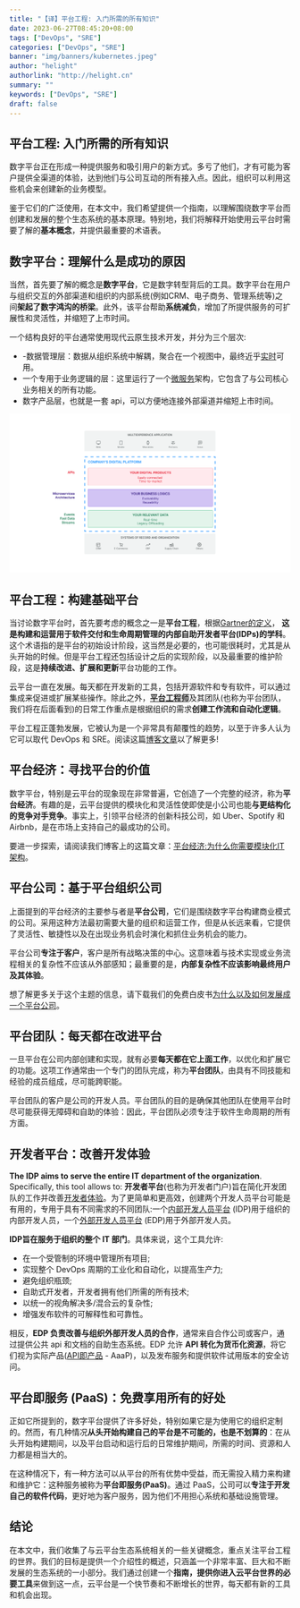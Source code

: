 ```yaml
---
title: "【译】平台工程: 入门所需的所有知识"
date: 2023-06-27T08:45:20+08:00
tags: ["DevOps", "SRE"]
categories: ["DevOps", "SRE"]
banner: "img/banners/kubernetes.jpeg"
author: "helight"
authorlink: "http://helight.cn"
summary: ""
keywords: ["DevOps", "SRE"]
draft: false
---
```


## 平台工程: 入门所需的所有知识


数字平台正在形成一种提供服务和吸引用户的新方式。多亏了他们，才有可能为客户提供全渠道的体验，达到他们与公司互动的所有接入点。因此，组织可以利用这些机会来创建新的业务模型。

鉴于它们的广泛使用，在本文中，我们希望提供一个指南，以理解围绕数字平台而创建和发展的整个生态系统的基本原理。特别地，我们将解释开始使用云平台时需要了解的**基本概念**，并提供最重要的术语表。

## 数字平台：理解什么是成功的原因

当然，首先要了解的概念是**数字平台**，它是数字转型背后的工具。数字平台在用户与组织交互的外部渠道和组织的内部系统(例如CRM、电子商务、管理系统等)之间**架起了数字鸿沟的桥梁**。此外，该平台帮助**系统减负**，增加了所提供服务的可扩展性和灵活性，并缩短了上市时间。


一个结构良好的平台通常使用现代云原生技术开发，并分为三个层次:

- -数据管理层：数据从组织系统中解耦，聚合在一个视图中，最终近乎[实时](https://blog.mia-platform.eu/en/fast-data-evolve-your-users-experience-with-real-time-information)可用。
- 一个专用于业务逻辑的层：这里运行了一个[微服务](https://blog.mia-platform.eu/en/microservices-the-architectural-style-for-modern-applications)架构，它包含了与公司核心业务相关的所有功能。
- 数字产品层，也就是一套 api，可以方便地连接外部渠道并缩短上市时间。

![Digital Platform](imgs/Digital-Platform02.svg)

## 平台工程：构建基础平台

当讨论数字平台时，首先要考虑的概念之一是**平台工程**，根据[Gartner的定义](https://www.gartner.com/en/articles/what-s-new-in-the-2022-gartner-hype-cycle-for-emerging-technologies)， **这是构建和运营用于软件交付和生命周期管理的内部自助开发者平台(IDPs)的学科**。这个术语指的是平台的初始设计阶段，这当然是必要的，也可能很耗时，尤其是从头开始的时候。但是平台工程还包括设计之后的实现阶段，以及最重要的维护阶段，这是**持续改进、扩展和更新**平台功能的工作。

云平台一直在发展。每天都在开发新的工具，包括开源软件和专有软件，可以通过集成来促进或扩展某些操作。除此之外，[**平台工程师**](https://mia-platform.eu/solutions/platform-engineer-devops/)及其团队(也称为平台团队，我们将在后面看到)的日常工作重点是根据组织的需求**创建工作流和自动化逻辑**。

平台工程正蓬勃发展，它被认为是一个非常具有颠覆性的趋势，以至于许多人认为它可以取代 DevOps 和 SRE。阅读这篇[博客文章](https://blog.mia-platform.eu/en/is-platform-engineering-putting-an-end-to-devops-and-sre)以了解更多!

## 平台经济：寻找平台的价值

数字平台，特别是云平台的现象现在非常普遍，它创造了一个完整的经济，称为**平台经济**。有趣的是，云平台提供的模块化和灵活性使即使是小公司也能**与更结构化的竞争对手竞争**。事实上，引领平台经济的创新科技公司，如 Uber、Spotify 和 Airbnb，是在市场上支持自己的最成功的公司。

要进一步探索，请阅读我们博客上的这篇文章：[平台经济:为什么你需要模块化IT架构](https://blog.mia-platform.eu/en/platform-economy-why-you-need-a-modular-it-architecture)。

## 平台公司：基于平台组织公司

上面提到的平台经济的主要参与者是**平台公司**，它们是围绕数字平台构建商业模式的公司。采用这种方法最初需要大量的组织和运营工作，但是从长远来看，它提供了灵活性、敏捷性以及在出现业务机会时演化和抓住业务机会的能力。

平台公司**专注于客户**，客户是所有战略决策的中心。这意味着与技术实现或业务流程相关的复杂性不应该从外部感知；最重要的是，**内部复杂性不应该影响最终用户及其体验**。

想了解更多关于这个主题的信息，请下载我们的免费白皮书[为什么以及如何发展成一个平台公司](https://resources.mia-platform.eu/en/white-paper-why-and-how-to-evolve-into-a-platform-company)。

## 平台团队：每天都在改进平台

一旦平台在公司内部创建和实现，就有必要**每天都在它上面工作**，以优化和扩展它的功能。这项工作通常由一个专门的团队完成，称为**平台团队**，由具有不同技能和经验的成员组成，尽可能跨职能。

平台团队的客户是公司的开发人员。平台团队的目的是确保其他团队在使用平台时尽可能获得无障碍和自助的体验：因此，平台团队必须专注于软件生命周期的所有方面。

## 开发者平台：改善开发体验

**The IDP aims to serve the entire IT department of the organization**. Specifically, this tool allows to:
**开发者平台**(也称为开发者门户)旨在简化开发团队的工作并改善[开发者体验](https://blog.mia-platform.eu/en/how-a-frictionless-developer-experience-improves-software-development)。为了更简单和更高效，创建两个开发人员平台可能是有用的，专用于具有不同需求的不同团队:一个[内部开发人员平台](https://blog.mia-platform.eu/en/5-tips-for-implementing-internal-developer-portal-in-your-company) (IDP)用于组织的内部开发人员，一个[外部开发人员平台](https://mia-platform.eu/solutions/external-developer-portal/) (EDP)用于外部开发人员。

**IDP旨在服务于组织的整个 IT 部门**。具体来说，这个工具允许:
- 在一个受管制的环境中管理所有项目;
- 实现整个 DevOps 周期的工业化和自动化，以提高生产力;
- 避免组织瓶颈;
- 自助式开发者，开发者拥有他们所需的所有技术;
- 以统一的视角解决多/混合云的复杂性;
- 增强发布软件的可解释性和可靠性。

相反，**EDP 负责改善与组织外部开发人员的合作**，通常来自合作公司或客户，通过提供公共 api 和文档的自助生态系统。EDP 允许 **API 转化为货币化资源**，将它们视为实际产品([API即产品](https://blog.mia-platform.eu/en/api-as-a-product-why-apis-are-at-the-heart-of-digital-business) - AaaP)，以及发布服务和提供软件试用版本的安全访问。

## 平台即服务 (PaaS)：免费享用所有的好处

正如它所提到的，数字平台提供了许多好处，特别如果它是为使用它的组织定制的。然而，有几种情况**从头开始构建自己的平台是不可能的，也是不划算的**：在从头开始构建期间，以及平台启动和运行后的日常维护期间，所需的时间、资源和人力都是相当大的。

在这种情况下，有一种方法可以从平台的所有优势中受益，而无需投入精力来构建和维护它：这种服务被称为**平台即服务(PaaS)**。通过 PaaS，公司可以**专注于开发自己的软件代码**，更好地为客户服务，因为他们不用担心系统和基础设施管理。

## 结论

在本文中，我们收集了与云平台生态系统相关的一些关键概念，重点关注平台工程的世界。我们的目标是提供一个介绍性的概述，只涵盖一个非常丰富、巨大和不断发展的生态系统的一小部分。我们通过创建一个**指南，提供你进入云平台世界的必要工具**来做到这一点，云平台是一个快节奏和不断增长的世界，每天都有新的工具和机会出现。